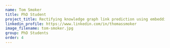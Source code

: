 ```yaml
---
name: Tom Smoker
title: PhD Student
project_title: Rectifying knowledge graph link prediction using embedding-enhanced ontologies
linkedin_profile: https://www.linkedin.com/in/thomassmoker
image_filename: tom-smoker.jpg
group: PhD Students
order: 4
---
```

